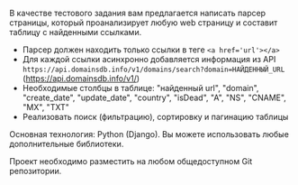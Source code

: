 В качестве тестового задания вам предлагается написать парсер страницы, который проанализирует любую web страницу и составит таблицу с найденными ссылками.

- Парсер должен находить только ссылки в теге `<a href='url'></a>`
- Для каждой ссылки асинхронно добавляется информация из API `https://api.domainsdb.info/v1/domains/search?domain=НАЙДЕННЫЙ_URL` (https://api.domainsdb.info/v1/)
- Необходимые столбцы в таблице: "найденный url", "domain", "create_date", "update_date", "country", "isDead", "A", "NS", "CNAME", "MX", "TXT"
- Реализовать поиск (фильтрацию), сортировку и пагинацию таблицы

Основная технология: Python (Django). Вы можете использовать любые дополнительные библиотеки.

Проект необходимо разместить на любом общедоступном Git репозитории.